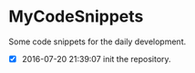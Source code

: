 # MyCodeSnippets

Some code snippets for the daily development.

- [x] 2016-07-20 21:39:07 init the repository.
